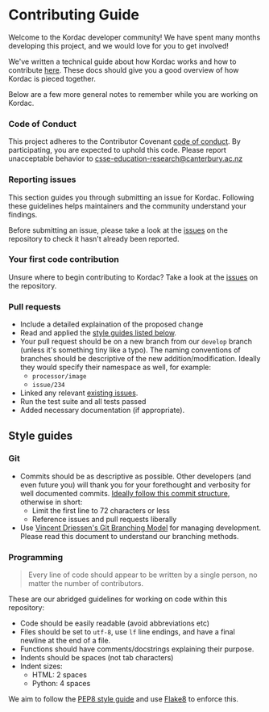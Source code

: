 # Contributing Guide

Welcome to the Kordac developer community! We have spent many months developing this project, and we would love for you to get involved!

We've written a technical guide about how Kordac works and how to contribute [here](kordac.readthedocs.io/en/develop/contributing.html). These docs should give you a good overview of how Kordac is pieced together.

Below are a few more general notes to remember while you are working on Kordac.

### Code of Conduct

This project adheres to the Contributor Covenant [code of conduct](CODE_OF_CONDUCT.md).
By participating, you are expected to uphold this code.
Please report unacceptable behavior to [csse-education-research@canterbury.ac.nz](csse-education-research@canterbury.ac.nz)

### Reporting issues

This section guides you through submitting an issue for Kordac.
Following these guidelines helps maintainers and the community understand your findings.

Before submitting an issue, please take a look at the [issues](https://github.com/uccser/kordac/issues) on the repository to check it hasn't already been reported.

### Your first code contribution

Unsure where to begin contributing to Kordac? Take a look at the [issues](https://github.com/uccser/kordac/issues) on the repository.

### Pull requests

- Include a detailed explaination of the proposed change
- Read and applied the [style guides listed below](#style-guides).
- Your pull request should be on a new branch from our `develop` branch (unless it's something tiny like a typo). The naming conventions of branches should be descriptive of the new addition/modification. Ideally they would specify their namespace as well, for example:
  - `processor/image`
  - `issue/234`
- Linked any relevant [existing issues](https://github.com/uccser/kordac/issues).
- Run the test suite and all tests passed
- Added necessary documentation (if appropriate).

## Style guides

### Git

- Commits should be as descriptive as possible. Other developers (and even future you) will thank you for your forethought and verbosity for well documented commits. [Ideally follow this commit structure](http://tbaggery.com/2008/04/19/a-note-about-git-commit-messages.html), otherwise in short:
  - Limit the first line to 72 characters or less
  - Reference issues and pull requests liberally
- Use [Vincent Driessen's Git Branching Model](http://nvie.com/posts/a-successful-git-branching-model/) for managing development. Please read this document to understand our branching methods.

### Programming

> Every line of code should appear to be written by a single person, no matter the number of contributors.

These are our abridged guidelines for working on code within this repository:
- Code should be easily readable (avoid abbreviations etc)
- Files should be set to `utf-8`, use `lf` line endings, and have a final newline at the end of a file.
- Functions should have comments/docstrings explaining their purpose.
- Indents should be spaces (not tab characters)
- Indent sizes:
  - HTML: 2 spaces
  - Python: 4 spaces

We aim to follow the [PEP8 style guide](https://www.python.org/dev/pep-0008/) and use [Flake8](flake8.pycqa.org/en/latest/) to enforce this.
